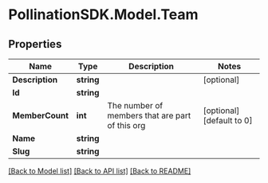 
# PollinationSDK.Model.Team

## Properties

Name | Type | Description | Notes
------------ | ------------- | ------------- | -------------
**Description** | **string** |  | [optional] 
**Id** | **string** |  | 
**MemberCount** | **int** | The number of members that are part of this org | [optional] [default to 0]
**Name** | **string** |  | 
**Slug** | **string** |  | 

[[Back to Model list]](../README.md#documentation-for-models)
[[Back to API list]](../README.md#documentation-for-api-endpoints)
[[Back to README]](../README.md)

